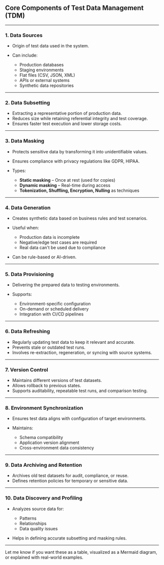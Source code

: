 ## Core Components of Test Data Management (TDM)

---

### **1. Data Sources**

* Origin of test data used in the system.
* Can include:

  * Production databases
  * Staging environments
  * Flat files (CSV, JSON, XML)
  * APIs or external systems
  * Synthetic data repositories

---

### **2. Data Subsetting**

* Extracting a representative portion of production data.
* Reduces size while retaining referential integrity and test coverage.
* Ensures faster test execution and lower storage costs.

---

### **3. Data Masking**

* Protects sensitive data by transforming it into unidentifiable values.
* Ensures compliance with privacy regulations like GDPR, HIPAA.
* Types:

  * **Static masking** – Once at rest (used for copies)
  * **Dynamic masking** – Real-time during access
  * **Tokenization, Shuffling, Encryption, Nulling** as techniques

---

### **4. Data Generation**

* Creates synthetic data based on business rules and test scenarios.
* Useful when:

  * Production data is incomplete
  * Negative/edge test cases are required
  * Real data can't be used due to compliance
* Can be rule-based or AI-driven.

---

### **5. Data Provisioning**

* Delivering the prepared data to testing environments.
* Supports:

  * Environment-specific configuration
  * On-demand or scheduled delivery
  * Integration with CI/CD pipelines

---

### **6. Data Refreshing**

* Regularly updating test data to keep it relevant and accurate.
* Prevents stale or outdated test runs.
* Involves re-extraction, regeneration, or syncing with source systems.

---

### **7. Version Control**

* Maintains different versions of test datasets.
* Allows rollback to previous states.
* Supports auditability, repeatable test runs, and comparison testing.

---

### **8. Environment Synchronization**

* Ensures test data aligns with configuration of target environments.
* Maintains:

  * Schema compatibility
  * Application version alignment
  * Cross-environment data consistency

---

### **9. Data Archiving and Retention**

* Archives old test datasets for audit, compliance, or reuse.
* Defines retention policies for temporary or sensitive data.

---

### **10. Data Discovery and Profiling**

* Analyzes source data for:

  * Patterns
  * Relationships
  * Data quality issues
* Helps in defining accurate subsetting and masking rules.

---

Let me know if you want these as a table, visualized as a Mermaid diagram, or explained with real-world examples.
